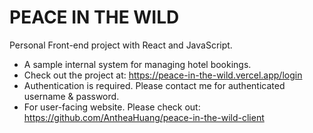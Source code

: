 # PEACE IN THE WILD

Personal Front-end project with React and JavaScript.

- A sample internal system for managing hotel bookings.
- Check out the project at: https://peace-in-the-wild.vercel.app/login
- Authentication is required. Please contact me for authenticated username & password.
- For user-facing website. Please check out: https://github.com/AntheaHuang/peace-in-the-wild-client
